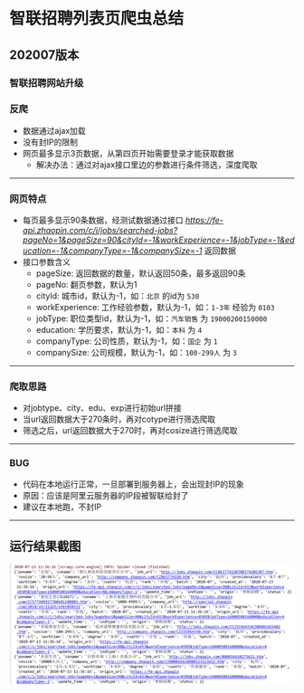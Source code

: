 # 智联招聘列表页爬虫总结

## 202007版本

### 智联招聘网站升级

### 反爬

* 数据通过ajax加载
* 没有封IP的限制
* 网页最多显示3页数据，从第四页开始需要登录才能获取数据
    * 解决办法：通过对ajax接口里边的参数进行条件筛选，深度爬取
***

### 网页特点

* 每页最多显示90条数据，经测试数据通过接口 *https://fe-api.zhaopin.com/c/i/jobs/searched-jobs?pageNo=1&pageSize=90&cityId=-1&workExperience=-1&jobType=-1&education=-1&companyType=-1&companySize=-1* 返回数据
* 接口参数含义
    * pageSize: 返回数据的数量，默认返回50条，最多返回90条
    * pageNo: 翻页参数，默认为1
    * cityId: 城市id，默认为-1，如：`北京` 的id为 `530`
    * workExperience: 工作经验参数，默认为-1，如：`1-3年` 经验为 `0103`
    * jobType: 职位类型id，默认为-1，如：`汽车销售` 为 `19000200150000`
    * education: 学历要求，默认为-1，如：`本科` 为 `4`
    * companyType: 公司性质，默认为-1，如：`国企` 为 `1`
    * companySize: 公司规模，默认为-1，如：`100-299人` 为 `3`
***

### 爬取思路

* 对jobtype、city、edu、exp进行初始url拼接
* 当url返回数据大于270条时，再对cotype进行筛选爬取
* 筛选之后，url返回数据大于270时，再对cosize进行筛选爬取
***

### BUG

* 代码在本地运行正常，一旦部署到服务器上，会出现封IP的现象
* 原因：应该是阿里云服务器的IP段被智联给封了
* 建议在本地跑，不封IP
***

## 运行结果截图
![run_history](zhaopin_search_jobs.png)
